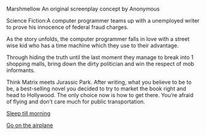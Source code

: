 Marshmellow
An original screenplay concept by
Anonymous

Science Fiction:A computer programmer teams up with a unemployed writer to prove his innocence of federal 
fraud charges.

As the story unfolds, the computer programmer falls in love with a street wise kid who has a time 
machine which they use to their advantage.

Through hiding the truth until the last moment they manage to break into 1 shopping malls, bring down the 
dirty politician and win the respect of mob informants. 

Think Matrix meets Jurassic Park.
After writing, what you believe to be to be, a best-selling novel you decided to try to market the book right
and head to Hollywood. The only choice now is how to get there. You’re afraid of flying and don’t care much for 
public transportation. 

[Sleep till morning](../../marshmallow.md)

[Go on the airplane](../airplane.md)
